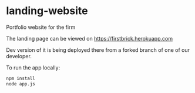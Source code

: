# landing-website
Portfolio website for the firm

The landing page can be viewed on https://firstbrick.herokuapp.com

Dev version of it is being deployed there from a forked branch of one of our developer.

To run the app locally:

```sh
npm install
node app.js
```    
